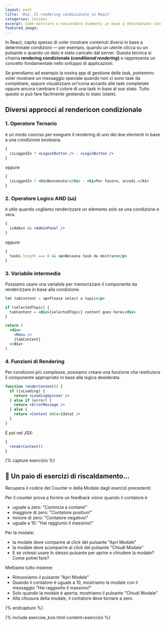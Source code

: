 ```yaml
---
layout: post
title: '#12. Il rendering condizionale in React'
categories: lezioni
excerpt: Come mostrare o nascondere elementi in base a determinate condizioni
featured_image:
---
```


In React, capita spesso di voler mostrare contenuti diversi in base a determinate condizioni — per esempio, quando un utente clicca su un pulsante o quando un dato è stato caricato dal server.
Questa tecnica si chiama **rendering condizionale (_conditional rendering_)** e rappresenta un concetto fondamentale nello sviluppo di applicazioni.

Se prendiamo ad esempio la nostra app di gestione delle task, potremmo voler mostrare un messaggio speciale quando non ci sono task da completare, oppure visualizzare un'icona accanto alle task completate oppure ancora cambiare il colore di una task in base al suo stato.
Tutto questo si può fare facilmente gestendo lo stato (state).

## Diversi approcci al rendericon condizionale

### 1. **Operatore Ternario**

è un modo conciso per eseguire il rendering di uno dei due elementi in base a una condizione booleana.

```jsx
{
  isLoggedIn ? <LogoutButton /> : <LoginButton />
}
```

oppure

```jsx
{
  isLoggedIn ? <h1>Benvenuto!</h1> : <h1>Per favore, accedi.</h1>
}
```

### 2. **Operatore Logico AND (`&&`)**

è utile quando vogliamo renderizzare un elemento solo se una condizione è vera.

```jsx
{
  isAdmin && <AdminPanel />
}
```

oppure

```jsx
{
  tasks.length === 0 && <p>Nessuna task da mostrare</p>
}
```

### 3. **Variabile intermedia**

Possiamo usare una variabile per memorizzare il componente da renderizzare in base alla condizione.

```jsx
let tabContent = <p>Please select a topic</p>

if (selectedTopic) {
  tabContent = <div>{selectedTopic} content goes here</div>
}

return (
  <div>
    <Menu />
    {tabContent}
  </div>
)
```

### 4. **Funzioni di Rendering**

Per condizioni più complesse, possiamo creare una funzione che restituisce il componente appropriato in base alla logica desiderata.

```jsx
function renderContent() {
  if (isLoading) {
    return <LoadingSpinner />
  } else if (error) {
    return <ErrorMessage />
  } else {
    return <Content data={data} />
  }
}
```

E poi nel JSX:

```jsx
{
  renderContent()
}
```

{% capture esercizio %}

## 📝 Un paio di esercizi di riscaldamento...

Recupera il codice del Counter e della Modale dagli esercizi precedenti:

Per il counter prova a fornire un feedback visivo quando il contatore è

- uguale a zero: "Comincia a contare!"
- maggiore di zero: "Contatore positivo!"
- minore di zero: "Contatore negativo!"
- uguale a 10: "Hai raggiunto il massimo!"

Per la modale:

- la modale deve comparire al click del pulsante "Apri Modale"
- la modale deve scomparire al click del pulsante "Chiudi Modale"
- E se volessi usare lo stesso pulsante per aprire e chiudere la modale? Come potrei fare?

Mettiamo tutto insieme:

- Rimuoviamo il pulsante "Apri Modale"
- Quando il contatore è uguale a 10, mostriamo la modale con il messaggio "Hai raggiunto il massimo!"
- Solo quando la modale è aperta, mostriamo il pulsante "Chiudi Modale"
- Alla chiusura della modale, il contatore deve tornare a zero.

{% endcapture %}

{% include exercise_box.html content=esercizio %}
